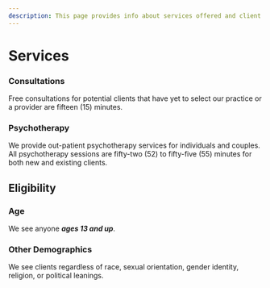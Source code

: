 ```yaml
---
description: This page provides info about services offered and client eligibility for Matters of the Mind Therapy, LLC.
---
```


# Services

### Consultations

Free consultations for potential clients that have yet to select our practice or a provider are fifteen (15) minutes.

### Psychotherapy

We provide out-patient psychotherapy services for individuals and couples. All psychotherapy sessions are fifty-two (52) to fifty-five (55) minutes for both new and existing clients.

## Eligibility

### Age

We see anyone _**ages 13 and up**_.

### Other Demographics

We see clients regardless of race, sexual orientation, gender identity, religion, or political leanings.
